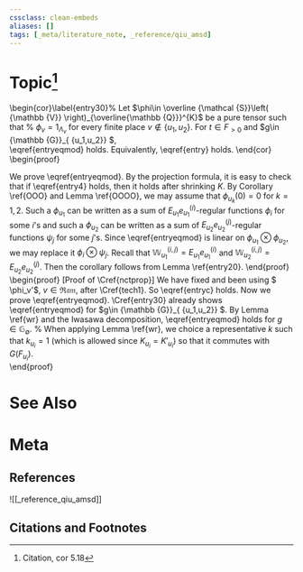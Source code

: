 ```yaml
---
cssclass: clean-embeds
aliases: []
tags: [_meta/literature_note, _reference/qiu_amsd]
---
```

# Topic[^1]
\begin{cor}\label{entry30}% Let $\phi\in \overline {\mathcal {S}}\left( {\mathbb {V}}  \right)_{\overline{\mathbb {Q}}}^{K}$ be a pure tensor such that 
% $\phi_v=1_{\Lambda_v}$ for every finite place $v\not\in \{u_1,u_2\}$. 
For $t\in F_{>0}$  and     $g\in {\mathbb {G}}_{ \{u_1,u_2\}} $,  
\eqref{entryeqmod}      holds.
Equivalently,  \eqref{entry} holds.  \end{cor}
\begin{proof}  


We prove  \eqref{entryeqmod}.  By the projection formula, it is  easy to check that if \eqref{entry4} holds, then it holds after shrinking  $K$. By Corollary \ref{OOO} and Lemma \ref{OOOO},   we may assume that $\phi_{u_k}(0)=0$    for $k=1,2$. 
Such a $\phi_{u_1}$  can be written as a  sum of $E_{u_1} e_{u_1}^{(i)}$-regular functions $\phi_i$ for some $i$'s
and such a $\phi_{u_2}$  can be written as a  sum of $E_{u_2} e_{u_2}^{(j)}$-regular functions  $\psi_j$ for some $j$'s.
Since    \eqref{entryeqmod} is linear on $\phi_{u_1}\otimes\phi_{u_2}$, 
we may replace it $\phi_i\otimes \psi_j$. 
Recall that
${\mathbb {W}}_{u_1}^{(i,j)}=E_{u_1} e_{u_1}^{(i)}$    and    ${\mathbb {W}}_{u_2}^{(i,j)}=E_{u_2} e_{u_2}^{(j)}$.
Then  the corollary follows from   Lemma \ref{entry20}. 
\end{proof}
\begin{proof} [Proof of  \Cref{nctprop}] We have fixed and been using $ \phi_v'$, $v\in {\mathfrak{Ram}}$, after   \Cref{tech1}.  So  \eqref{entryc} holds.
Now we prove \eqref{entryeqmod}. 
     \Cref{entry30} already shows   \eqref{entryeqmod} for $g\in {\mathbb {G}}_{ \{u_1,u_2\}} $.
By Lemma \ref{wr} and   the Iwasawa decomposition,
\eqref{entryeqmod}  holds    for   $g\in  {\mathbb {G}}_{ \emptyset}$. 
%  When applying  Lemma \ref{wr},  we    choice a representative $k$ such that $k_{u_i}=1$ (which is allowed  since $K_{u_i}=K'_{u_i}$) so that it commutes  with $G(F_{u_i})$.  
\end{proof}

# See Also

# Meta
## References
![[_reference_qiu_amsd]]


## Citations and Footnotes
[^1]: Citation, cor 5.18